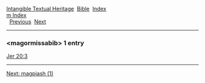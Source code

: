 [Intangible Textual Heritage](../../index)  [Bible](../index) 
[Index](index)   
[m Index](_m_)  
  [Previous](c07032)  [Next](c07034) 

------------------------------------------------------------------------

### &lt;magormissabib&gt; 1 entry

[Jer 20:3](../kjv/jer020.htm#003)  

------------------------------------------------------------------------

[Next: magpiash (1)](c07034)

